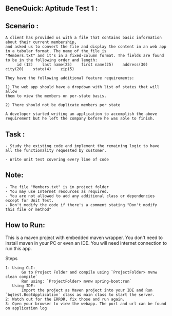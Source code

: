 BeneQuick: Aptitude Test 1 :
-----

Scenario :
----------
	A client has provided us with a file that contains basic information about their current membership, 
	and asked us to convert the file and display the content in an web app in a tabular format. The name of the file is 
	"Members.txt" and it's in a fixed-column format. The fields are found to be in the following order and length:
		 id (12)    last name(25)    first name(25)    address(30)    city(20)    state(4)    zip(5) 
		
	They have the following additional feature requirements:

	1) The web app should have a dropdown with list of states that will allow 
	them to view the members on per-state basis. 
	
	2) There should not be duplicate members per state

	A developer started writing an application to accomplish the above requirement but he left the company before he was able to finish. 


Task :
------
	- Study the existing code and implement the remaining logic to have all the functionality requested by customer.

	- Write unit test covering every line of code
Note:
-----
	- The file "Members.txt" is in project folder
	- You may use Internet resources as required.
	- You are not allowed to add any additional class or dependencies except for Unit Test.
    - Don't modify the code if there's a comment stating "Don't modify this file or method"	


How to Run:
----
 This is a maven project with embedded maven wrapper. You don't need to install maven in your PC or even an IDE. 
 You will need internet connection to run this app.  
     
 Steps  
     
    1: Using CLI:
           Go to Project Folder and compile using `ProjectFolder> mvnw clean compile` 
           Run using: `ProjectFolder> mvnw spring-boot:run`
       Using IDE:
           Import the project as Maven project into your IDE and Run `bqtest.BootApplication` class as main class to start the server.
    2: Watch out for the ERROR, fix those and run again.
    3: Open your browser to view the webapp. The port and url can be found on application log
